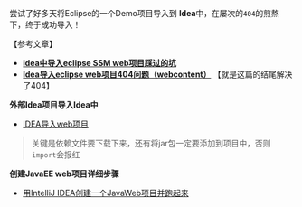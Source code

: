 

尝试了好多天将Eclipse的一个Demo项目导入到 **Idea**中，在屡次的`404`的煎熬下，终于成功导入！

【参考文章】

- [**idea中导入eclipse SSM web项目踩过的坑**](https://blog.csdn.net/qq_28584169/article/details/85230027)
- [**Idea导入eclipse web项目404问题（webcontent）**](https://blog.csdn.net/qq_30591155/article/details/103150966) 【就是这篇的结尾解决了404】





**外部Idea项目导入Idea中**

- [IDEA导入web项目](https://blog.csdn.net/u013380777/article/details/78911999)

> 关键是依赖文件要下载下来，还有将jar包一定要添加到项目中，否则`import`会报红



**创建JavaEE web项目详细步骤**

- [用IntelliJ IDEA创建一个JavaWeb项目并跑起来](https://blog.csdn.net/blackei/article/details/88696711)